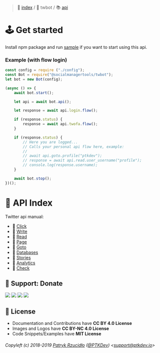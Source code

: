 > 📌 [index](../../README.md) / 🐣 twbot / 📚 [api](README.md)

# 🕹 Get started
Install npm package and run [sample](../installation/npm/README.md) if you want to start using this api.

### Example (with flow login)
```javascript
const config = require ("./config");
const Bot = require("@socialmanagertools/twbot");
let bot = new Bot(config);

(async () => {
	await bot.start();

	let api = await bot.api();

	let response = await api.login.flow();

	if (response.status) {
		response = await api.twofa.flow();
	}

	if (response.status) {
		// Here you are logged...
		// Calls your personal api flow here, example:
		//
		// await api.goto.profile("ptkdev");
		// response = await api.read.user_username("profile");
		// console.log(response.username);
	}

	await bot.stop();
})();
```

# 📎 API Index
Twitter api manual:
  - 📘 [Click](./click/README.md)
  - 📕 [Write](./write/README.md)
  - 📗 [Read](./read/README.md)
  - 📙 [Page](./page/README.md)
  - 📔 [Goto](./goto/README.md)
  - 📒 [Databases](./databases/README.md)
  - 📓 [Stories](./stories/README.md)
  - 📘 [Analytics](./analytics/README.md)
  - 📕 [Check](./check/README.md)

## 🎁 Support: Donate
[![](https://img.shields.io/badge/donate-paypal-005EA6.svg)](http://paypal.ptkdev.io) [![](https://img.shields.io/badge/donate-patreon-F87668.svg)](http://patreon.ptkdev.io) [![](https://img.shields.io/badge/donate-opencollective-5DA4F9.svg)](http://opencollective.ptkdev.io) [![](https://img.shields.io/badge/buy%20me-coffee-4B788C.svg)](http://coffee.ptkdev.io)

## 💫 License
* Documentation and Contributions have **CC BY 4.0 License**
* Images and Logos have **CC BY-NC 4.0 License**
* Code Snippets/Examples have **MIT License**

###### Copyleft (c) 2018-2019 [Patryk Rzucidło](https://ptk.dev) ([@PTKDev](https://twitter.com/ptkdev)) <[support@ptkdev.io](mailto:support@ptkdev.io)>
